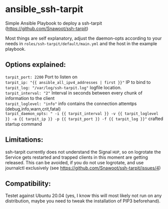 # ansible_ssh-tarpit
Simple Ansible Playbook to deploy a ssh-tarpit (https://github.com/Snawoot/ssh-tarpit)

Most things are self explanatory, adjust the daemon-opts according to your needs in `roles/ssh-tarpit/default/main.yml` and the host in the example playbook. 

## Options explained:
`tarpit_port: 2200` Port to listen on  
`tarpit_ip: "{{ ansible_all_ipv4_addresses | first }}"` IP to bind to  
`tarpit_log: "/var/log/ssh-tarpit.log"` logfile location.  
`tarpit_interval: "2"`	Interval in seconds between every chunk of information to the client  
`tarpit_loglevel: "info"` info contains the connection attemtps (debug,info,warn,crit,fatal)  
`tarpit_daemon_opts: " -i {{ tarpit_interval }} -v {{ tarpit_loglevel }} -a {{ tarpit_ip }} -p {{ tarpit_port }} -f {{ tarpit_log }}"` crafted startup command  

## Limitations:
ssh-tarpit currently does not understand the Signal `HUP`, so on logrotate the Service gets restarted and trapped clients in this moment are getting released. This can be avoided, if you do not use logrotate, and use journalctl exclusively (see https://github.com/Snawoot/ssh-tarpit/issues/4)

## Compatibility:
Testet against Ubuntu 20.04 (yes, I know this will most likely not run on any distribution, maybe you need to tweak the installation of PIP3 beforehand).


